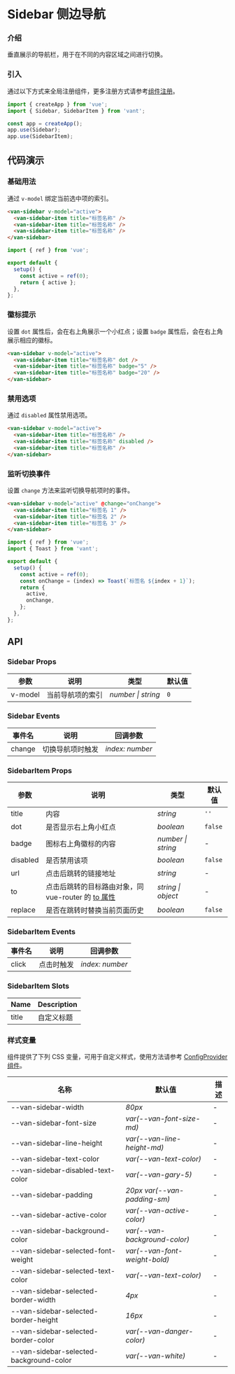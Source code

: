 # Sidebar 侧边导航

### 介绍

垂直展示的导航栏，用于在不同的内容区域之间进行切换。

### 引入

通过以下方式来全局注册组件，更多注册方式请参考[组件注册](#/zh-CN/advanced-usage#zu-jian-zhu-ce)。

```js
import { createApp } from 'vue';
import { Sidebar, SidebarItem } from 'vant';

const app = createApp();
app.use(Sidebar);
app.use(SidebarItem);
```

## 代码演示

### 基础用法

通过 `v-model` 绑定当前选中项的索引。

```html
<van-sidebar v-model="active">
  <van-sidebar-item title="标签名称" />
  <van-sidebar-item title="标签名称" />
  <van-sidebar-item title="标签名称" />
</van-sidebar>
```

```js
import { ref } from 'vue';

export default {
  setup() {
    const active = ref(0);
    return { active };
  },
};
```

### 徽标提示

设置 `dot` 属性后，会在右上角展示一个小红点；设置 `badge` 属性后，会在右上角展示相应的徽标。

```html
<van-sidebar v-model="active">
  <van-sidebar-item title="标签名称" dot />
  <van-sidebar-item title="标签名称" badge="5" />
  <van-sidebar-item title="标签名称" badge="20" />
</van-sidebar>
```

### 禁用选项

通过 `disabled` 属性禁用选项。

```html
<van-sidebar v-model="active">
  <van-sidebar-item title="标签名称" />
  <van-sidebar-item title="标签名称" disabled />
  <van-sidebar-item title="标签名称" />
</van-sidebar>
```

### 监听切换事件

设置 `change` 方法来监听切换导航项时的事件。

```html
<van-sidebar v-model="active" @change="onChange">
  <van-sidebar-item title="标签名 1" />
  <van-sidebar-item title="标签名 2" />
  <van-sidebar-item title="标签名 3" />
</van-sidebar>
```

```js
import { ref } from 'vue';
import { Toast } from 'vant';

export default {
  setup() {
    const active = ref(0);
    const onChange = (index) => Toast(`标签名 ${index + 1}`);
    return {
      active,
      onChange,
    };
  },
};
```

## API

### Sidebar Props

| 参数    | 说明             | 类型               | 默认值 |
| ------- | ---------------- | ------------------ | ------ |
| v-model | 当前导航项的索引 | _number \| string_ | `0`    |

### Sidebar Events

| 事件名 | 说明             | 回调参数        |
| ------ | ---------------- | --------------- |
| change | 切换导航项时触发 | _index: number_ |

### SidebarItem Props

| 参数 | 说明 | 类型 | 默认值 |
| --- | --- | --- | --- |
| title | 内容 | _string_ | `''` |
| dot | 是否显示右上角小红点 | _boolean_ | `false` |
| badge | 图标右上角徽标的内容 | _number \| string_ | - |
| disabled | 是否禁用该项 | _boolean_ | `false` |
| url | 点击后跳转的链接地址 | _string_ | - |
| to | 点击后跳转的目标路由对象，同 vue-router 的 [to 属性](https://router.vuejs.org/zh/api/#to) | _string \| object_ | - |
| replace | 是否在跳转时替换当前页面历史 | _boolean_ | `false` |

### SidebarItem Events

| 事件名 | 说明       | 回调参数        |
| ------ | ---------- | --------------- |
| click  | 点击时触发 | _index: number_ |

### SidebarItem Slots

| Name  | Description |
| ----- | ----------- |
| title | 自定义标题  |

### 样式变量

组件提供了下列 CSS 变量，可用于自定义样式，使用方法请参考 [ConfigProvider 组件](#/zh-CN/config-provider)。

| 名称 | 默认值 | 描述 |
| --- | --- | --- |
| --van-sidebar-width | _80px_ | - |
| --van-sidebar-font-size | _var(--van-font-size-md)_ | - |
| --van-sidebar-line-height | _var(--van-line-height-md)_ | - |
| --van-sidebar-text-color | _var(--van-text-color)_ | - |
| --van-sidebar-disabled-text-color | _var(--van-gary-5)_ | - |
| --van-sidebar-padding | _20px var(--van-padding-sm)_ | - |
| --van-sidebar-active-color | _var(--van-active-color)_ | - |
| --van-sidebar-background-color | _var(--van-background-color)_ | - |
| --van-sidebar-selected-font-weight | _var(--van-font-weight-bold)_ | - |
| --van-sidebar-selected-text-color | _var(--van-text-color)_ | - |
| --van-sidebar-selected-border-width | _4px_ | - |
| --van-sidebar-selected-border-height | _16px_ | - |
| --van-sidebar-selected-border-color | _var(--van-danger-color)_ | - |
| --van-sidebar-selected-background-color | _var(--van-white)_ | - |
